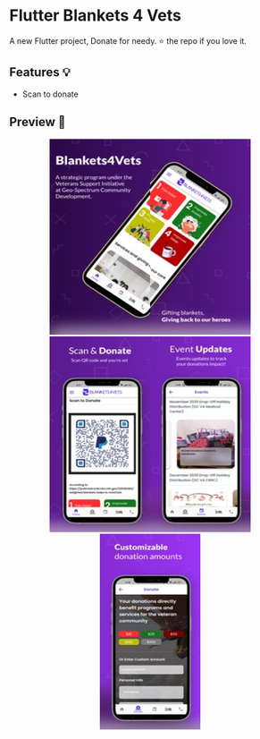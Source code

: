 # Flutter Blankets 4 Vets

A new Flutter project, Donate for needy.
⭐️ the repo if you love it.

## Features 💡

- Scan to donate

## Preview 📸


<p align="center">
  <img src="screenshots/Picture1.jpg" width="180" height="350"><img src="screenshots/Picture2.jpg" width="180" height="350"><img src="screenshots/Picture3.jpg" width="180" height="350"><img src="screenshots/Picture4.jpg" width="180" height="350"><img src="screenshots/Picture5.jpg" width="180" height="350">
</p>

